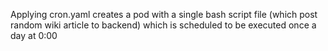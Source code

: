 Applying cron.yaml creates a pod with a single bash script file (which post random wiki article to backend) which is scheduled to be executed once a day at 0:00